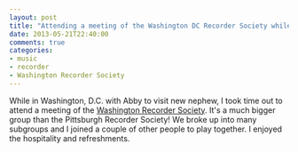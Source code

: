 ```yaml
---
layout: post
title: "Attending a meeting of the Washington DC Recorder Society while visiting"
date: 2013-05-21T22:40:00
comments: true
categories: 
- music
- recorder
- Washington Recorder Society
---
```

While in Washington, D.C. with Abby to visit new nephew, I took time out to attend a meeting of the [Washington Recorder Society](http://metosrv2.umd.edu/~baer/WRS/). It's a much bigger group than the Pittsburgh Recorder Society! We broke up into many subgroups and I joined a couple of other people to play together. I enjoyed the hospitality and refreshments.
